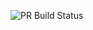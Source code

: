 ![PR Build Status](https://github.com/lanavirsen/Week3Exercise/actions/workflows/pull_request_check.yml/badge.svg)
